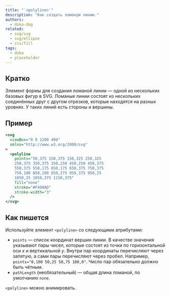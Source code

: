 ```yaml
---
title: "`<polyline>`"
description: "Как создать ломаную линию."
authors:
  - doka-dog
related:
  - svg/svg
  - svg/ellipse
  - css/fill
tags:
  - doka
  - placeholder
---
```


## Кратко

Элемент формы для создания ломаной линии — одной из нескольких базовых фигур в SVG. Ломаные линии состоят из нескольких соединённых друг с другом отрезков, которые находятся на разных уровнях. У таких линий есть стороны и вершины.

## Пример

```svg
<svg
  viewBox="0 0 1200 400"
  xmlns="http://www.w3.org/2000/svg"
>
  <polyline
    points="50,375 150,375 150,325 250,325
    250,375 350,375 350,250 450,250 450,375
    550,375 550,175 650,175 650,375 750,375
    750,100 850,100 850,375 950,375 950,25
    1050,25 1050,375 1150,375"
    fill="none"
    stroke="#F498AD"
    stroke-width="3"
  />
</svg>
```

## Как пишется

Используйте элемент `<polyline>` со следующими атрибутами:

- `points` — список координат вершин линии. В качестве значения указывают пары чисел, которые состоят из точки по горизонтальной оси _x_ и вертикальной _y_. Внутри пар координаты перечисляют через запятую, а сами пары перечисляют через пробел. Например, `points="0,100 50,25 50,75 100,0"`. Число пар обязательно должно быть чётным.
- `pathLength` (необязательный) — общая длина ломаной, по умолчанию `none`.

`<polyline>` можно анимировать.
